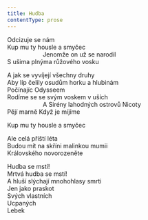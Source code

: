 ```yaml
---
title: Hudba
contentType: prose
---
```


<section>

Odcizuje se nám  
Kup mu ty housle a smyčec  
                     Jenomže on už se narodil  
S ušima plnýma růžového vosku

A jak se vyvíjejí všechny druhy  
Aby líp čelily osudům horku a hlubinám  
Počínajíc Odysseem  
Rodíme se se svým voskem v uších  
                     A Sirény lahodných ostrovů Nicoty  
Pějí marně Když je míjíme

Kup mu ty housle a smyčec

Ale celá příští léta  
Budou mít na skříni malinkou mumii  
Královského novorozeněte

Hudba se mstí!  
Mrtvá hudba se mstí!  
A hluší slýchají mnohohlasy smrti  
Jen jako praskot  
Svých vlastních  
Ucpaných  
Lebek

</section>
